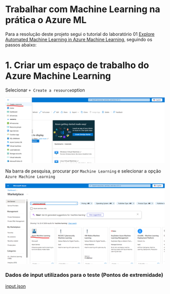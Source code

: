 # Trabalhar com Machine Learning na prática o Azure ML

Para a resolução deste projeto segui o tutorial do laboratório 01 [Explore Automated Machine Learning in Azure Machine Learning](https://microsoftlearning.github.io/mslearn-ai-fundamentals/Instructions/Labs/01-machine-learning.html), seguindo os passos abaixo:

# 1. Criar um espaço de trabalho do Azure Machine Learning

Selecionar `+ Create a resource`option

![](https://github.com/CarlaAlves887/machine-learning-azure-ml/blob/main/Imagem1.png)

Na barra de pesquisa, procurar por `Machine Learning` e selecionar a opção `Azure Machine Learning`

![](https://github.com/CarlaAlves887/machine-learning-azure-ml/blob/main/Imagem2.png)





### Dados de input utilizados para o teste (Pontos de extremidade)

[input.json](https://github.com/CarlaAlves887/machine-learning-azure-ml/blob/main/input.json)

